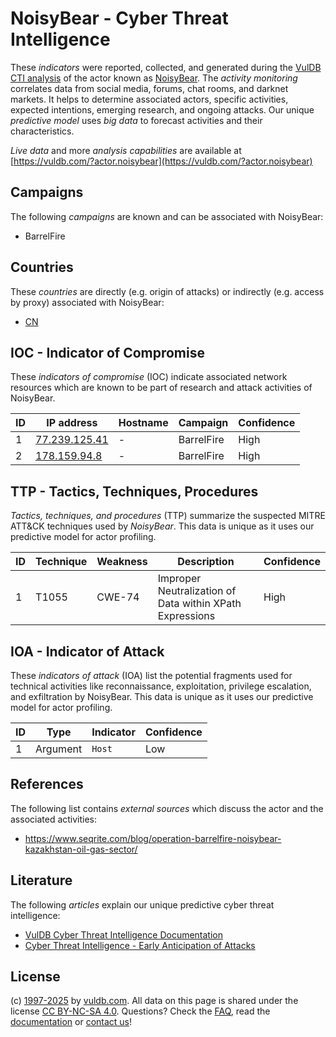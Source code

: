 # NoisyBear - Cyber Threat Intelligence

These _indicators_ were reported, collected, and generated during the [VulDB CTI analysis](https://vuldb.com/?kb.cti) of the actor known as [NoisyBear](https://vuldb.com/?actor.noisybear). The _activity monitoring_ correlates data from social media, forums, chat rooms, and darknet markets. It helps to determine associated actors, specific activities, expected intentions, emerging research, and ongoing attacks. Our unique _predictive model_ uses _big data_ to forecast activities and their characteristics.

_Live data_ and more _analysis capabilities_ are available at [https://vuldb.com/?actor.noisybear](https://vuldb.com/?actor.noisybear)

## Campaigns

The following _campaigns_ are known and can be associated with NoisyBear:

* BarrelFire

## Countries

These _countries_ are directly (e.g. origin of attacks) or indirectly (e.g. access by proxy) associated with NoisyBear:

* [CN](https://vuldb.com/?country.cn)

## IOC - Indicator of Compromise

These _indicators of compromise_ (IOC) indicate associated network resources which are known to be part of research and attack activities of NoisyBear.

ID | IP address | Hostname | Campaign | Confidence
-- | ---------- | -------- | -------- | ----------
1 | [77.239.125.41](https://vuldb.com/?ip.77.239.125.41) | - | BarrelFire | High
2 | [178.159.94.8](https://vuldb.com/?ip.178.159.94.8) | - | BarrelFire | High

## TTP - Tactics, Techniques, Procedures

_Tactics, techniques, and procedures_ (TTP) summarize the suspected MITRE ATT&CK techniques used by _NoisyBear_. This data is unique as it uses our predictive model for actor profiling.

ID | Technique | Weakness | Description | Confidence
-- | --------- | -------- | ----------- | ----------
1 | T1055 | CWE-74 | Improper Neutralization of Data within XPath Expressions | High

## IOA - Indicator of Attack

These _indicators of attack_ (IOA) list the potential fragments used for technical activities like reconnaissance, exploitation, privilege escalation, and exfiltration by NoisyBear. This data is unique as it uses our predictive model for actor profiling.

ID | Type | Indicator | Confidence
-- | ---- | --------- | ----------
1 | Argument | `Host` | Low

## References

The following list contains _external sources_ which discuss the actor and the associated activities:

* https://www.seqrite.com/blog/operation-barrelfire-noisybear-kazakhstan-oil-gas-sector/

## Literature

The following _articles_ explain our unique predictive cyber threat intelligence:

* [VulDB Cyber Threat Intelligence Documentation](https://vuldb.com/?kb.cti)
* [Cyber Threat Intelligence - Early Anticipation of Attacks](https://www.scip.ch/en/?labs.20201022)

## License

(c) [1997-2025](https://vuldb.com/?kb.changelog) by [vuldb.com](https://vuldb.com/?kb.about). All data on this page is shared under the license [CC BY-NC-SA 4.0](https://creativecommons.org/licenses/by-nc-sa/4.0/). Questions? Check the [FAQ](https://vuldb.com/?kb.faq), read the [documentation](https://vuldb.com/?kb) or [contact us](https://vuldb.com/?contact)!
